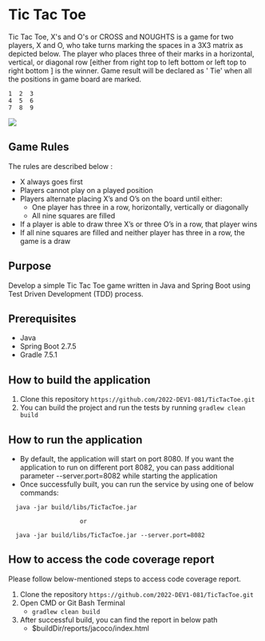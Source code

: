 # **Tic Tac Toe**

Tic Tac Toe, X's and O's or CROSS and NOUGHTS is a game for two players, X and O, who take turns marking the spaces in a
3X3 matrix as depicted below. The player who places three of their marks in a horizontal, vertical, or diagonal
row [either from right top to left bottom or left top to right bottom ] is the winner. Game result will be declared as '
Tie' when all the positions in game board are marked.

```
1  2  3
4  5  6
7  8  9
```

![](https://raw.githubusercontent.com/stephane-genicot/katas/master/images/Kata_TicTacToe.png)

## **Game Rules**

The rules are described below :

- X always goes first
- Players cannot play on a played position
- Players alternate placing X’s and O’s on the board until either:
    - One player has three in a row, horizontally, vertically or diagonally
    - All nine squares are filled
- If a player is able to draw three X’s or three O’s in a row, that player wins
- If all nine squares are filled and neither player has three in a row, the game is a draw

## **Purpose**
Develop a simple Tic Tac Toe game written in Java and Spring Boot using Test Driven Development (TDD) process.

## **Prerequisites**
- Java 
- Spring Boot 2.7.5
- Gradle 7.5.1

## **How to build the application**
1. Clone this repository ```https://github.com/2022-DEV1-081/TicTacToe.git```
2. You can build the project and run the tests by running ```gradlew clean build```

## **How to run the application**
- By default, the application will start on port 8080. If you want the application to run on different port 8082, you can pass additional parameter --server.port=8082 while starting the application
- Once successfully built, you can run the service by using one of below commands:

```
  java -jar build/libs/TicTacToe.jar

                    or 
                    
  java -jar build/libs/TicTacToe.jar --server.port=8082
```

## **How to access the code coverage report**

Please follow below-mentioned steps to access code coverage report.

1. Clone the repository ```https://github.com/2022-DEV1-081/TicTacToe.git```
2. Open CMD or Git Bash Terminal
   - `gradlew clean build`
3. After successful build, you can find the report in below path
   - $buildDir/reports/jacoco/index.html